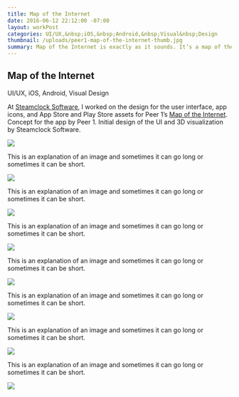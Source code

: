 ```yaml
---
title: Map of the Internet
date: 2016-06-12 22:12:00 -07:00
layout: workPost
categories: UI/UX,&nbsp;iOS,&nbsp;Android,&nbsp;Visual&nbsp;Design
thumbnail: /uploads/peer1-map-of-the-internet-thumb.jpg
summary: Map of the Internet is exactly as it sounds. It’s a map of the internet!
---
```

<article>
	<div class="vh-100 dt w-100 bg-black white cover pt5 pb6 ph4" style="background:url(/uploads/Peer1MapOfTheInternetSplash.jpg) no-repeat center;">
    	<div class="dtc v-mid">
      		<h1 class="f2 f2-m f-subheadline-l measure lh-title fw1 mb0">Map of the Internet</h1>
      		<p class="measure f6 f5-ns lh-copy i">UI/UX, iOS, Android, Visual Design</p>
    	</div>
	</div>

<div class="cf pv4-ns pv4-l">
    <div class="fl w-100 w-40-ns f5 f4-ns f4-l ph4 lh-copy">
    	<p>At <a href="http://www.steamclock.com/" target="_blank">Steamclock Software</a>, I worked on the design for the user interface, app icons, and App Store and Play Store assets for Peer 1’s <a href="https://itunes.apple.com/ca/app/map-internet-by-peer-1-hosting/id605924222?mt=8&at=11l4FP&ct=steamclockcom" target="_blank">Map of the Internet</a>. Concept for the app by Peer 1. Initial design of the UI and 3D visualization by Steamclock Software.</p>
	</div>
	<div class="fl w-100 w-60-ns pr4-ns pr4-l">
		<img class="w-100" src="/uploads/peer1-iphone-firstuse.jpg"/>
	</div>
</div>

<div class="cf pv4-ns pv4-l">
    <div class="fl w-100 w-40-ns f5 f4-ns f4-l ph4 lh-copy">
    	<p>This is an explanation of an image and sometimes it can go long or sometimes it can be short.</p>
	</div>
	<div class="fl w-100 w-60-ns">
		<img class="w-100" src="/uploads/peer1-iphone-globe-3dgrid-node.jpg"/>
	</div>
</div>

<div class="cf pv4-ns pv4-l">
    <div class="fl w-100 w-40-ns f5 f4-ns f4-l ph4 lh-copy">
    	<p>This is an explanation of an image and sometimes it can go long or sometimes it can be short.</p>
	</div>
	<div class="fl w-100 w-60-ns">
		<img class="w-100" src="/uploads/peer1-iphone-search-traceroute-results.jpg"/>
	</div>
</div>

<div class="cf pv4-ns pv4-l">
    <div class="fl w-100 w-40-ns f5 f4-ns f4-l ph4 lh-copy">
    	<p>This is an explanation of an image and sometimes it can go long or sometimes it can be short.</p>
	</div>
	<div class="fl w-100 w-60-ns">
		<img class="w-100" src="/uploads/peer1-ipad-traceroute.jpg"/>
	</div>
</div>

<div class="cf pv4-ns pv4-l">
    <div class="fl w-100 w-40-ns f5 f4-ns f4-l ph4 lh-copy">
    	<p>This is an explanation of an image and sometimes it can go long or sometimes it can be short.</p>
	</div>
	<div class="fl w-100 w-60-ns">
		<img class="w-100" src="/uploads/peer1-ipad-node.jpg"/>
	</div>
</div>

<div class="cf pv4-ns pv4-l">
    <div class="fl w-100 w-40-ns f5 f4-ns f4-l ph4 lh-copy">
    	<p>This is an explanation of an image and sometimes it can go long or sometimes it can be short.</p>
	</div>
	<div class="fl w-100 w-60-ns">
		<img class="w-100" src="/uploads/peer1-ipad-timeline.jpg"/>
	</div>
</div>

<div class="cf pv4-ns pv4-l">
    <div class="fl w-100 w-40-ns f5 f4-ns f4-l ph4 lh-copy">
    	<p>This is an explanation of an image and sometimes it can go long or sometimes it can be short.</p>
	</div>
	<div class="fl w-100 w-60-ns">
		<img class="w-100" src="/uploads/peer1-ipad-timeline-globe.jpg"/>
	</div>
</div>

<div class="cf pv4-ns pv4-l">
    <div class="fl w-100 w-40-ns f5 f4-ns f4-l ph4 lh-copy">
    	<p>This is an explanation of an image and sometimes it can go long or sometimes it can be short.</p>
	</div>
	<div class="fl w-100 w-60-ns mb5">
		<img class="w-100" src="/uploads/peer1-appstore.jpg"/>
	</div>
</div>

</article>